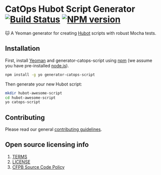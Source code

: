 # CatOps Hubot Script Generator [![Build Status][travis-image]][travis-url] [![NPM version][npm-image]][npm-url]

:cat: A Yeoman generator for creating [Hubot](https://hubot.github.com/) scripts with robust Mocha tests.

## Installation

First, install [Yeoman](http://yeoman.io) and generator-catops-script using [npm](https://www.npmjs.com/) (we assume you have pre-installed [node.js](https://nodejs.org/)).

```bash
npm install -g yo generator-catops-script
```

Then generate your new Hubot script:

```bash
mkdir hubot-awesome-script
cd hubot-awesome-script
yo catops-script
```

## Contributing

Please read our general [contributing guidelines](CONTRIBUTING.md).

## Open source licensing info

1. [TERMS](TERMS.md)
2. [LICENSE](LICENSE)
3. [CFPB Source Code Policy](https://github.com/cfpb/source-code-policy/)

[npm-image]: https://img.shields.io/npm/v/generator-catops-script.svg?maxAge=2592000&style=flat-square
[npm-url]: https://www.npmjs.com/package/generator-catops-script
[travis-image]: https://img.shields.io/travis/catops/generator-catops-script.svg?maxAge=2592000&style=flat-square
[travis-url]: https://travis-ci.org/catops/generator-catops-script
